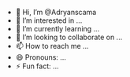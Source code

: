 - 👋 Hi, I’m @Adryanscama
- 👀 I’m interested in ...
- 🌱 I’m currently learning ...
- 💞️ I’m looking to collaborate on ...
- 📫 How to reach me ...
- 😄 Pronouns: ...
- ⚡ Fun fact: ...

<!---
Adryanscama/Adryanscama is a ✨ special ✨ repository because its `README.md` (this file) appears on your GitHub profile.
You can click the Preview link to take a look at your changes.
--->
